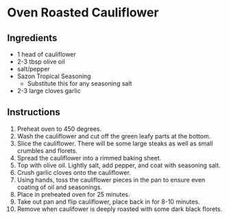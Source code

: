 # Oven Roasted Cauliflower

## Ingredients

+ 1 head of cauliflower
+ 2-3 tbsp olive oil
+ salt/pepper
+ Sazon Tropical Seasoning
  - Substitute this for any seasoning salt
+ 2-3 large cloves garlic

## Instructions

1. Preheat oven to 450 degrees.
2. Wash the cauliflower and cut off the green leafy parts at the bottom.
3. Slice the cauliflower. There will be some large steaks as well as small crumbles and florets.
4. Spread the cauliflower into a rimmed baking sheet.
5. Top with olive oil. Lightly salt, add pepper, and coat with seasoning salt.
6. Crush garlic cloves onto the cauliflower.
7. Using hands, toss the cauliflower pieces in the pan to ensure even coating of oil and seasonings.
8. Place in preheated oven for 25 minutes.
9. Take out pan and flip cauliflower, place back in for 8-10 minutes.
10. Remove when caulifower is deeply roasted with some dark black florets.
